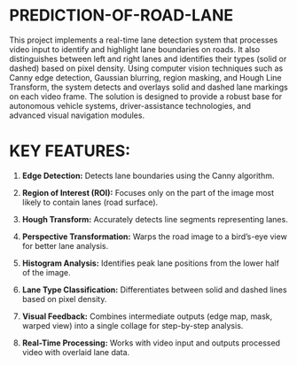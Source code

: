 # PREDICTION-OF-ROAD-LANE
This project implements a real-time lane detection system that processes video input to identify and highlight lane boundaries on roads.  It also distinguishes between left and right lanes and identifies their types (solid or dashed) based on pixel density.
Using computer vision techniques such as Canny edge detection, Gaussian blurring, region masking, and Hough Line Transform, the system detects and overlays solid and dashed lane markings on each video frame.
The solution is designed to provide a robust base for autonomous vehicle systems, driver-assistance technologies, and advanced visual navigation modules.


# KEY FEATURES:
1.  **Edge Detection:** Detects lane boundaries using the Canny algorithm.

2.  **Region of Interest (ROI):** Focuses only on the part of the image most likely to contain lanes (road surface).

3.  **Hough Transform:** Accurately detects line segments representing lanes.

4.  **Perspective Transformation:** Warps the road image to a bird’s-eye view for better lane analysis.

5.  **Histogram Analysis:** Identifies peak lane positions from the lower half of the image.

6.  **Lane Type Classification:** Differentiates between solid and dashed lines based on pixel density.

7.  **Visual Feedback:** Combines intermediate outputs (edge map, mask, warped view) into a single collage for step-by-step analysis.

8.  **Real-Time Processing:** Works with video input and outputs processed video with overlaid lane data.
